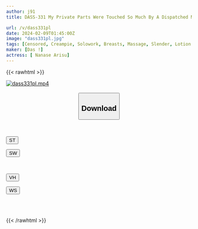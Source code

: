 ```yaml
---
author: j91
title: DASS-331 My Private Parts Were Touched So Much By A Dispatched Masseuse That I Couldn't Bear The Pleasure And Ended Up Cuckolding Her. Alice Nanase

url: /v/dass331pl
date: 2024-02-09T01:45:00Z
image: "dass331pl.jpg"
tags: [Censored, Creampie, Solowork, Breasts, Massage, Slender, Lotion	]
maker: [Das !]
actress: [ Nanase Arisu]
---
```



{{< rawhtml >}}

<div class="video" data-videoid="mygW96zOajfbg9b">
    <a href="javascript:;">
        <img src="/v/dass331pl/dass331pl.jpg" width="WIDTH" height="HEIGHT" alt="dass331pl.mp4" loading="lazy">
    </a>
</div>

<script type="text/javascript" src="https://j91.asia/asset/on-demand-st.js"></script>

<br>
  <link rel="stylesheet" href="https://j91.asia/asset/bs5.css">
  
  <center>
  <button class="btn btn-primary" type="button" data-bs-toggle="collapse" data-bs-target=".multi-collapse" aria-expanded="false" aria-controls="multiCollapseExample1 multiCollapseExample2"><h2>Download</h2></button></center>
</p>
<div class="row">
  <div class="col">
    <div class="collapse multi-collapse" id="multiCollapseExample1">
      <div class="card card-body">
	      	      <br>
<div class="buttons">  
<p><a href="https://streamtape.to/v/mygW96zOajfbg9b" target="_blank"><button class="btn-hover color-3"><i class="fa fa-download"></i> ST</button></a></p>
<p><a href="https://flaswish.com/9ndukluishrc" target="_blank"><button class="btn-hover color-2"><i class="fa fa-download"></i> SW</button></a></p></div>
    </div>
  </div>
</div>
  <div class="col">
    <div class="collapse multi-collapse" id="multiCollapseExample2">
      <div class="card card-body">
	      <br>
<div class="buttons">
<p><a href="javascript:;" target="_blank"><button class="btn-hover color-9"><i class="fa fa-download"></i> VH</button></a></p>
<p><a href="javascript:;" target="_blank"><button class="btn-hover color-8"><i class="fa fa-download"></i> WS</button></a></p></div>
<br><br>
      </div>
    </div>
  </div>
</div>

{{< /rawhtml >}}